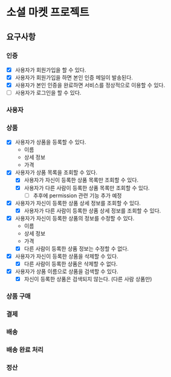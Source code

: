 # 소셜 마켓 프로젝트
## 요구사항
### 인증
- [x] 사용자가 회원가입을 할 수 있다.
- [x] 사용자가 회원가입을 하면 본인 인증 메일이 발송된다.
- [x] 사용자가 본인 인증을 완료하면 서비스를 정상적으로 이용할 수 있다.
- [ ] 사용자가 로그인을 할 수 있다.
### 사용자
### 상품
 - [x] 사용자가 상품을 등록할 수 있다.
   - 이름
   - 상세 정보
   - 가격
 - [x] 사용자가 상품 목록을 조회할 수 있다.
   - [x] 사용자가 자신이 등록한 상품 목록만 조회할 수 있다.
   - [x] 사용자가 다른 사람이 등록한 상품 목록만 조회할 수 있다.
      - [ ] 추후에 permission 관련 기능 추가 예정
 - [x] 사용자가 자신이 등록한 상품 상세 정보를 조회할 수 있다.
   - [x] 사용자가 다른 사람이 등록한 상품 상세 정보를 조회할 수 있다.
 - [x] 사용자가 자신이 등록한 상품의 정보를 수정할 수 있다.
   - 이름
   - 상세 정보
   - 가격
   - [x] 다른 사람이 등록한 상품 정보는 수정할 수 없다.
 - [x] 사용자가 자신이 등록한 상품을 삭제할 수 있다.
   - [x] 다른 사람이 등록한 상품은 삭제할 수 없다.
 - [x] 사용자가 상품 이름으로 상품을 검색할 수 있다.
   - [x] 자신이 등록한 상품은 검색되지 않는다. (다른 사람 상품만)
### 상품 구매
### 결제
### 배송
### 배송 완료 처리
### 정산